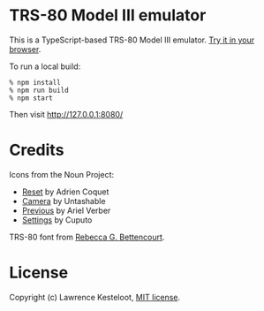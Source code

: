 # TRS-80 Model III emulator

This is a TypeScript-based TRS-80 Model III emulator.
[Try it in your browser](https://lkesteloot.github.io/trs80-emulator/).

To run a local build:

    % npm install
    % npm run build
    % npm start

Then visit http://127.0.0.1:8080/

# Credits

Icons from the Noun Project:

* [Reset](https://thenounproject.com/term/reset/3012384) by Adrien Coquet
* [Camera](https://thenounproject.com/term/camera/1841396) by Untashable
* [Previous](https://thenounproject.com/term/previous-track/658409) by Ariel Verber
* [Settings](https://thenounproject.com/term/setting/3593545) by Cuputo

TRS-80 font from [Rebecca G. Bettencourt](https://www.kreativekorp.com/software/fonts/trs80.shtml).

# License

Copyright (c) Lawrence Kesteloot, [MIT license](LICENSE).

